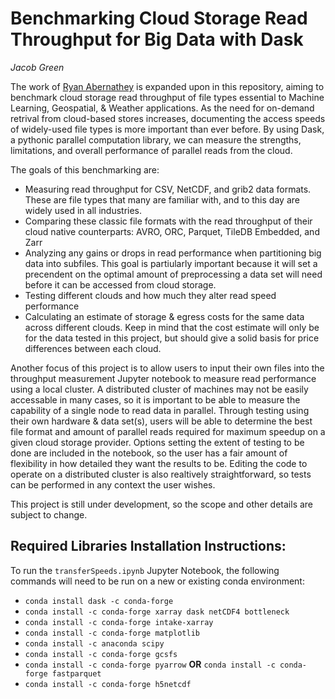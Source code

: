# Benchmarking Cloud Storage Read Throughput for Big Data with Dask
*Jacob Green*  

The work of [Ryan Abernathey](https://github.com/earthcube2020/ec20_abernathey_etal) is expanded upon in this repository, aiming to benchmark cloud storage read throughput of file types essential to Machine Learning, Geospatial, & Weather applications. As the need for on-demand retrival from cloud-based stores increases, documenting the access speeds of widely-used file types is more important than ever before. By using Dask, a pythonic parallel computation library, we can measure the strengths, limitations, and overall performance of parallel reads from the cloud.

The goals of this benchmarking are:
- Measuring read throughput for CSV, NetCDF, and grib2 data formats. These are file types that many are familiar with, and to this day are widely used in all industries.
- Comparing these classic file formats with the read throughput of their cloud native counterparts: AVRO, ORC, Parquet, TileDB Embedded, and Zarr
- Analyzing any gains or drops in read performance when partitioning big data into subfiles. This goal is partiularly important because it will 
set a precendent on the optimal amount of preprocessing a data set will need before it can be accessed from cloud storage.
- Testing different clouds and how much they alter read speed performance
- Calculating an estimate of storage & egress costs for the same data across different clouds. Keep in mind that the cost estimate will only be for the data tested in this project, but should give a solid basis for price differences between each cloud.

Another focus of this project is to allow users to input their own files into the throughput measurement Jupyter notebook to measure read performance using a local cluster. A distributed cluster of machines may not be easily accessable in many cases, so it is important to be able to measure the capability of a single node to read data in parallel. Through testing using their own hardware & data set(s), users will be able to determine the best file format and amount of parallel reads required for maximum speedup on a given cloud storage provider. Options setting the extent of testing to be done are included in the notebook, so the user has a fair amount of flexibility in how detailed they want the results to be. Editing the code to operate on a distributed cluster is also realtively straightforward, so tests can be performed in any context the user wishes.

This project is still under development, so the scope and other details are subject to change.

## Required Libraries Installation Instructions:
To run the `transferSpeeds.ipynb` Jupyter Notebook, the following commands will need to be run on a new or existing conda environment:
- `conda install dask -c conda-forge`
- `conda install -c conda-forge xarray dask netCDF4 bottleneck`
- `conda install -c conda-forge intake-xarray`
- `conda install -c conda-forge matplotlib`
- `conda install -c anaconda scipy`
- `conda install -c conda-forge gcsfs`
- `conda install -c conda-forge pyarrow` **OR** `conda install -c conda-forge fastparquet`
- `conda install -c conda-forge h5netcdf`
